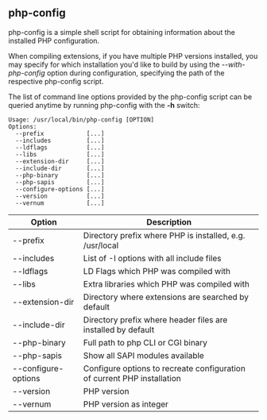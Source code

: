 php-config
----------

php-config is a simple shell script for obtaining information about the
installed PHP configuration.

When compiling extensions, if you have multiple PHP versions installed,
you may specify for which installation you'd like to build by using the
*--with-php-config* option during configuration, specifying the path of
the respective php-config script.

The list of command line options provided by the php-config script can
be queried anytime by running php-config with the **-h** switch:

    Usage: /usr/local/bin/php-config [OPTION]
    Options:
      --prefix            [...]
      --includes          [...]
      --ldflags           [...]
      --libs              [...]
      --extension-dir     [...]
      --include-dir       [...]
      --php-binary        [...]
      --php-sapis         [...]
      --configure-options [...]
      --version           [...]
      --vernum            [...]

| Option              | Description                                                             |
|---------------------|-------------------------------------------------------------------------|
| --prefix            | Directory prefix where PHP is installed, e.g. /usr/local                |
| --includes          | List of -I options with all include files                               |
| --ldflags           | LD Flags which PHP was compiled with                                    |
| --libs              | Extra libraries which PHP was compiled with                             |
| --extension-dir     | Directory where extensions are searched by default                      |
| --include-dir       | Directory prefix where header files are installed by default            |
| --php-binary        | Full path to php CLI or CGI binary                                      |
| --php-sapis         | Show all SAPI modules available                                         |
| --configure-options | Configure options to recreate configuration of current PHP installation |
| --version           | PHP version                                                             |
| --vernum            | PHP version as integer                                                  |
